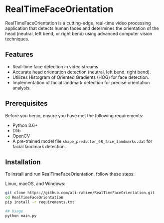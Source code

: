 # RealTimeFaceOrientation

RealTimeFaceOrientation is a cutting-edge, real-time video processing application that detects human faces and determines the orientation of the head (neutral, left bend, or right bend) using advanced computer vision techniques.

## Features

- Real-time face detection in video streams.
- Accurate head orientation detection (neutral, left bend, right bend).
- Utilizes Histogram of Oriented Gradients (HOG) for face detection.
- Implementation of facial landmark detection for precise orientation analysis.

## Prerequisites

Before you begin, ensure you have met the following requirements:
- Python 3.6+
- Dlib
- OpenCV
- A pre-trained model file `shape_predictor_68_face_landmarks.dat` for facial landmark detection.

## Installation

To install and run RealTimeFaceOrientation, follow these steps:

Linux, macOS, and Windows:

```bash
git clone https://github.com/ali-rabiee/RealTimeFaceOrientation.git
cd RealTimeFaceOrientation
pip install -r requirements.txt

## Usage
python main.py


